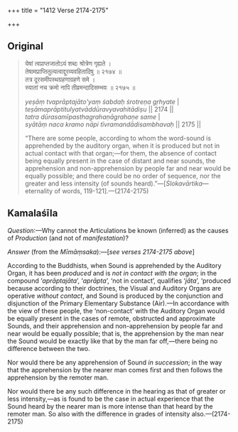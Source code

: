 +++
title = "1412 Verse 2174-2175"

+++
## Original 
>
> येषां त्वप्राप्तजातोऽयं शब्दः श्रोत्रेण गृह्यते ।  
> तेषामप्राप्तितुल्यत्वाद्दूरव्यवहितादिषु ॥ २१७४ ॥  
> तत्र दूरसमीपस्थग्रहणाग्रहणे समे ।  
> स्यातां नच क्रमो नापि तीव्रमन्दादिसम्भवः ॥ २१७५ ॥ 
>
> *yeṣāṃ tvaprāptajāto'yaṃ śabdaḥ śrotreṇa gṛhyate* \|  
> *teṣāmaprāptitulyatvāddūravyavahitādiṣu* \|\| 2174 \|\|  
> *tatra dūrasamīpasthagrahaṇāgrahaṇe same* \|  
> *syātāṃ naca kramo nāpi tīvramandādisambhavaḥ* \|\| 2175 \|\| 
>
> “There are some people, according to whom the word-sound is apprehended by the auditory organ, when it is produced but not in actual contact with that organ;—for them, the absence of contact being equally present in the case of distant and near sounds, the apprehension and non-apprehension by people far and near would be equally possible; and there could be no order of sequence, nor the greater and less intensity (of sounds heard).”—[*Ślokavārtika*—eternality of words, 119-121].—(2174-2175)



## Kamalaśīla

*Question*:—Why cannot the Articulations be known (inferred) as the causes of *Production* (and not of *manifestation*)?

*Answer* (from the *Mīmāṃsaka*):—[*see verses 2174-2175 above*]

According to the Buddhists, when Sound is apprehended by the Auditory Organ, it has been *produced* and is *not in contact with the organ*; in the compound ‘*aprāptajāta*’, ‘*aprāpta*’, ‘not in contact’, qualifies ‘*jāta*’, ‘produced because according to their doctrines, the Visual and Auditory Organs are operative *without contact*, and Sound is produced by the conjunction and disjunction of the Primary Elementary Substance (Air).—In accordance with the view of these people, the ‘non-contact’ with the Auditory Organ would be equally present in the cases of remote, obstructed and approximate Sounds, and their apprehension and non-apprehension by people far and near would be equally possible; that is, the apprehension by the man near the Sound would be exactly like that by the man far off,—there being no difference between the two.

Nor would there be any apprehension of Sound *in succession*; in the way that the apprehension by the nearer man comes first and then follows the apprehension by the remoter man.

Nor would there be any such difference in the hearing as that of greater or less intensity,—as is found to be the case in actual experience that the Sound heard by the nearer man is more intense than that heard by the remoter man. So also with the difference in grades of intensity also.—(2174-2175)


